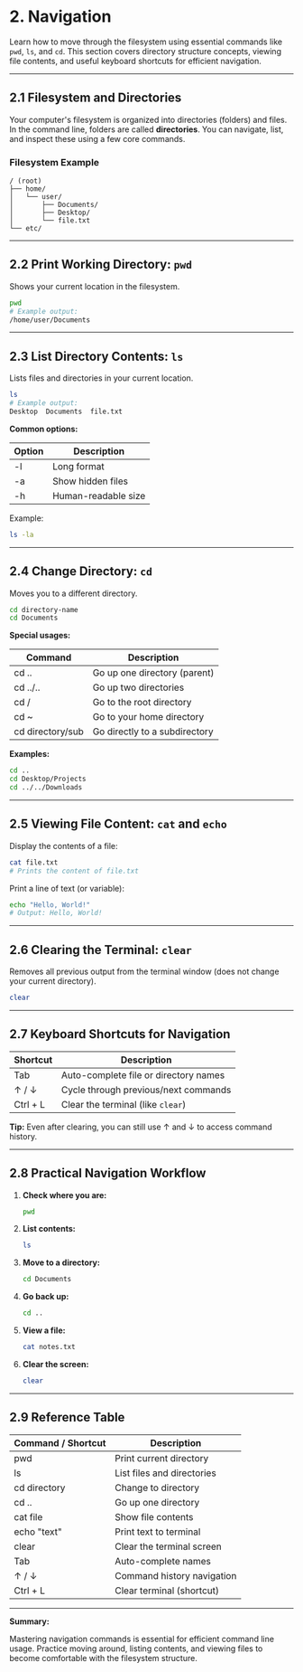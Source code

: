 # 2. Navigation

Learn how to move through the filesystem using essential commands like `pwd`, `ls`, and `cd`. This section covers directory structure concepts, viewing file contents, and useful keyboard shortcuts for efficient navigation.

---

## 2.1 Filesystem and Directories

Your computer's filesystem is organized into directories (folders) and files. In the command line, folders are called **directories**. You can navigate, list, and inspect these using a few core commands.

### Filesystem Example

```
/ (root)
├── home/
│   └── user/
│       ├── Documents/
│       ├── Desktop/
│       └── file.txt
└── etc/
```

---

## 2.2 Print Working Directory: `pwd`

Shows your current location in the filesystem.

```bash
pwd
# Example output:
/home/user/Documents
```

---

## 2.3 List Directory Contents: `ls`

Lists files and directories in your current location.

```bash
ls
# Example output:
Desktop  Documents  file.txt
```

**Common options:**

| Option | Description         |
| ------ | ------------------- |
| -l     | Long format         |
| -a     | Show hidden files   |
| -h     | Human-readable size |

Example:

```bash
ls -la
```

---

## 2.4 Change Directory: `cd`

Moves you to a different directory.

```bash
cd directory-name
cd Documents
```

**Special usages:**

| Command          | Description                   |
| ---------------- | ----------------------------- |
| cd ..            | Go up one directory (parent)  |
| cd ../..         | Go up two directories         |
| cd /             | Go to the root directory      |
| cd ~             | Go to your home directory     |
| cd directory/sub | Go directly to a subdirectory |

**Examples:**

```bash
cd ..
cd Desktop/Projects
cd ../../Downloads
```

---

## 2.5 Viewing File Content: `cat` and `echo`

Display the contents of a file:

```bash
cat file.txt
# Prints the content of file.txt
```

Print a line of text (or variable):

```bash
echo "Hello, World!"
# Output: Hello, World!
```

---

## 2.6 Clearing the Terminal: `clear`

Removes all previous output from the terminal window (does not change your current directory).

```bash
clear
```

---

## 2.7 Keyboard Shortcuts for Navigation

| Shortcut | Description                           |
| -------- | ------------------------------------- |
| Tab      | Auto-complete file or directory names |
| ↑ / ↓    | Cycle through previous/next commands  |
| Ctrl + L | Clear the terminal (like `clear`)     |

**Tip:** Even after clearing, you can still use ↑ and ↓ to access command history.

---

## 2.8 Practical Navigation Workflow

1. **Check where you are:**
   ```bash
   pwd
   ```
2. **List contents:**
   ```bash
   ls
   ```
3. **Move to a directory:**
   ```bash
   cd Documents
   ```
4. **Go back up:**
   ```bash
   cd ..
   ```
5. **View a file:**
   ```bash
   cat notes.txt
   ```
6. **Clear the screen:**
   ```bash
   clear
   ```

---

## 2.9 Reference Table

| Command / Shortcut | Description                |
| ------------------ | -------------------------- |
| pwd                | Print current directory    |
| ls                 | List files and directories |
| cd directory       | Change to directory        |
| cd ..              | Go up one directory        |
| cat file           | Show file contents         |
| echo "text"        | Print text to terminal     |
| clear              | Clear the terminal screen  |
| Tab                | Auto-complete names        |
| ↑ / ↓              | Command history navigation |
| Ctrl + L           | Clear terminal (shortcut)  |

---

**Summary:**

Mastering navigation commands is essential for efficient command line usage. Practice moving around, listing contents, and viewing files to become comfortable with the filesystem structure.
